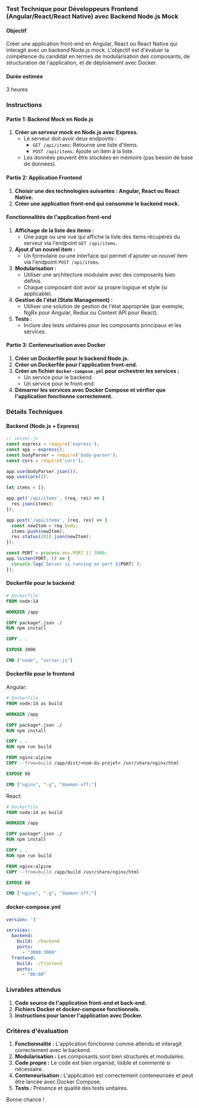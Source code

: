 ### Test Technique pour Développeurs Frontend (Angular/React/React Native) avec Backend Node.js Mock

#### Objectif
Créer une application front-end en Angular, React ou React Native qui interagit avec un backend Node.js mock. L'objectif est d'évaluer la compétence du candidat en termes de modularisation des composants, de structuration de l'application, et de déploiement avec Docker.

#### Durée estimée
3 heures

### Instructions

#### Partie 1: Backend Mock en Node.js
1. **Créer un serveur mock en Node.js avec Express.**
   - Le serveur doit avoir deux endpoints :
     - `GET /api/items`: Retourne une liste d'items.
     - `POST /api/items`: Ajoute un item à la liste.
   - Les données peuvent être stockées en mémoire (pas besoin de base de données).

#### Partie 2: Application Frontend
1. **Choisir une des technologies suivantes : Angular, React ou React Native.**
2. **Créer une application front-end qui consomme le backend mock.**

#### Fonctionnalités de l'application front-end
1. **Affichage de la liste des items :**
   - Une page ou une vue qui affiche la liste des items récupérés du serveur via l'endpoint `GET /api/items`.
2. **Ajout d'un nouvel item :**
   - Un formulaire ou une interface qui permet d'ajouter un nouvel item via l'endpoint `POST /api/items`.
3. **Modularisation :**
   - Utiliser une architecture modulaire avec des composants bien définis.
   - Chaque composant doit avoir sa propre logique et style (si applicable).
4. **Gestion de l'état (State Management) :**
   - Utiliser une solution de gestion de l'état appropriée (par exemple, NgRx pour Angular, Redux ou Context API pour React).
5. **Tests :**
   - Inclure des tests unitaires pour les composants principaux et les services.

#### Partie 3: Conteneurisation avec Docker
1. **Créer un Dockerfile pour le backend Node.js.**
2. **Créer un Dockerfile pour l'application front-end.**
3. **Créer un fichier `docker-compose.yml` pour orchestrer les services :**
   - Un service pour le backend.
   - Un service pour le front-end.
4. **Démarrer les services avec Docker Compose et vérifier que l'application fonctionne correctement.**

### Détails Techniques

#### Backend (Node.js + Express)
```javascript
// server.js
const express = require('express');
const app = express();
const bodyParser = require('body-parser');
const cors = require('cors');

app.use(bodyParser.json());
app.use(cors());

let items = [];

app.get('/api/items', (req, res) => {
  res.json(items);
});

app.post('/api/items', (req, res) => {
  const newItem = req.body;
  items.push(newItem);
  res.status(201).json(newItem);
});

const PORT = process.env.PORT || 3000;
app.listen(PORT, () => {
  console.log(`Server is running on port ${PORT}`);
});
```

#### Dockerfile pour le backend
```dockerfile
# Dockerfile
FROM node:14

WORKDIR /app

COPY package*.json ./
RUN npm install

COPY . .

EXPOSE 3000

CMD ["node", "server.js"]
```

#### Dockerfile pour le frontend
Angular:
```dockerfile
# Dockerfile
FROM node:14 as build

WORKDIR /app

COPY package*.json ./
RUN npm install

COPY . .
RUN npm run build

FROM nginx:alpine
COPY --from=build /app/dist/<nom-du-projet> /usr/share/nginx/html

EXPOSE 80

CMD ["nginx", "-g", "daemon off;"]
```

React:
```dockerfile
# Dockerfile
FROM node:14 as build

WORKDIR /app

COPY package*.json ./
RUN npm install

COPY . .
RUN npm run build

FROM nginx:alpine
COPY --from=build /app/build /usr/share/nginx/html

EXPOSE 80

CMD ["nginx", "-g", "daemon off;"]
```

#### docker-compose.yml
```yaml
version: '3'

services:
  backend:
    build: ./backend
    ports:
      - "3000:3000"
  frontend:
    build: ./frontend
    ports:
      - "80:80"
```

### Livrables attendus
1. **Code source de l'application front-end et back-end.**
2. **Fichiers Docker et docker-compose fonctionnels.**
3. **Instructions pour lancer l'application avec Docker.**

### Critères d'évaluation
1. **Fonctionnalité :** L'application fonctionne comme attendu et interagit correctement avec le backend.
2. **Modularisation :** Les composants sont bien structurés et modulaires.
3. **Code propre :** Le code est bien organisé, lisible et commenté si nécessaire.
4. **Conteneurisation :** L'application est correctement conteneurisée et peut être lancée avec Docker Compose.
5. **Tests :** Présence et qualité des tests unitaires.

Bonne chance !